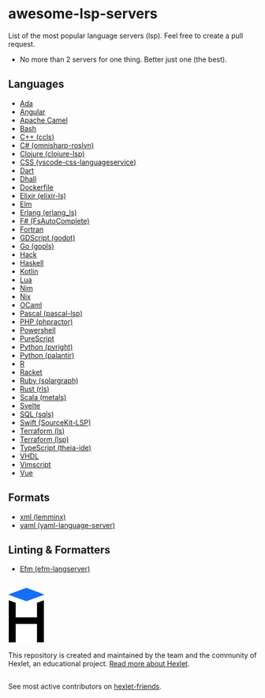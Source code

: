 # awesome-lsp-servers

List of the most popular language servers (lsp). Feel free to create a pull request.

* No more than 2 servers for one thing. Better just one (the best).

## Languages

* [Ada](https://github.com/AdaCore/ada_language_server)
* [Angular](https://github.com/angular/vscode-ng-language-service)
* [Apache Camel](https://github.com/camel-tooling/camel-language-server)
* [Bash](https://github.com/bash-lsp/bash-language-server)
* [C++ (ccls)](https://github.com/MaskRay/ccls)
* [C# (omnisharp-roslyn)](https://github.com/OmniSharp/omnisharp-roslyn)
* [Clojure (clojure-lsp)](https://github.com/clojure-lsp/clojure-lsp)
* [CSS (vscode-css-languageservice)](https://github.com/Microsoft/vscode-css-languageservice)
* [Dart](https://github.com/dart-lang/sdk/tree/master/pkg/analysis_server)
* [Dhall](https://github.com/dhall-lang/dhall-haskell/tree/master/dhall-lsp-server)
* [Dockerfile](https://github.com/rcjsuen/dockerfile-language-server-nodejs)
* [Elixir (elixir-ls)](https://github.com/elixir-lsp/elixir-ls)
* [Elm](https://github.com/elm-tooling/elm-language-server)
* [Erlang (erlang_ls)](https://github.com/erlang-ls/erlang_ls)
* [F# (FsAutoComplete)](https://github.com/fsharp/FsAutoComplete)
* [Fortran](https://github.com/hansec/fortran-language-server)
* [GDScript (godot)](https://github.com/godotengine/godot)
* [Go (gopls)](https://github.com/golang/tools/tree/master/gopls)
* [Hack](https://docs.hhvm.com/hhvm/)
* [Haskell](https://github.com/haskell/haskell-language-server/)
* [Kotlin](https://github.com/fwcd/kotlin-language-server)
* [Lua](https://github.com/sumneko/lua-language-server)
* [Nim](https://github.com/PMunch/nimlsp)
* [Nix](https://github.com/nix-community/rnix-lsp)
* [OCaml](https://github.com/ocaml/ocaml-lsp)
* [Pascal (pascal-lsp)](https://github.com/arjanadriaanse/pascal-language-server)
* [PHP (phpractor)](https://github.com/phpactor/phpactor)
* [Powershell](https://github.com/PowerShell/PowerShellEditorServices)
* [PureScript](https://github.com/nwolverson/purescript-language-server)
* [Python (pyright)](https://github.com/microsoft/pyright)
* [Python (palantir)](https://github.com/palantir/python-language-server)
* [R](https://github.com/REditorSupport/languageserver)
* [Racket](https://github.com/jeapostrophe/racket-langserver)
* [Ruby (solargraph)](https://github.com/castwide/solargraph)
* [Rust (rls)](https://github.com/rust-lang/rls)
* [Scala (metals)](https://github.com/scalameta/metals)
* [Svelte](https://github.com/sveltejs/language-tools)
* [SQL (sqls)](https://github.com/lighttiger2505/sqls)
* [Swift (SourceKit-LSP)](https://github.com/apple/sourcekit-lsp)
* [Terraform (ls)](https://github.com/hashicorp/terraform-ls)
* [Terraform (lsp)](https://github.com/juliosueiras/terraform-lsp)
* [TypeScript (theia-ide)](https://github.com/theia-ide/typescript-language-server)
* [VHDL](https://www.vhdltool.com/)
* [Vimscript](https://github.com/iamcco/vim-language-server)
* [Vue](https://github.com/vuejs/vetur/tree/master/server)

## Formats

* [xml (lemminx)](https://github.com/eclipse/lemminx)
* [yaml (yaml-language-server)](https://github.com/redhat-developer/yaml-language-server)

## Linting & Formatters

* [Efm (efm-langserver)](https://github.com/mattn/efm-langserver)

##
[![Hexlet Ltd. logo](https://raw.githubusercontent.com/Hexlet/assets/master/images/hexlet_logo.png)](https://hexlet.io/?utm_source=github&utm_medium=link&utm_campaign=awesome-lsp-servers)

This repository is created and maintained by the team and the community of Hexlet, an educational project. [Read more about Hexlet](https://hexlet.io/?utm_source=github&utm_medium=link&utm_campaign=awesome-lsp-servers).
##

See most active contributors on [hexlet-friends](https://friends.hexlet.io/).
